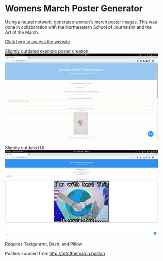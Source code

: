 # Womens March Poster Generator
Using a neural network, generates women's march poster images. This was done in collaboration with
the Northeastern School of Journalsim and the Art of the March.

[Click here to access the website](https://womens-march-poster-generator.herokuapp.com/)

Slightly outdated example poster creation:
![Alt Text](example.gif)

Slightly outdated UI:
![Alt Text](screenshot.png)

Requires Textgenrnn, Dash, and Pillow

Posters sourced from http://artofthemarch.boston